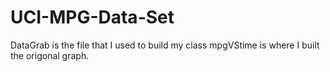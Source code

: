 # UCI-MPG-Data-Set



DataGrab is the file that I used to build my class
mpgVStime is where I built the origonal graph.
